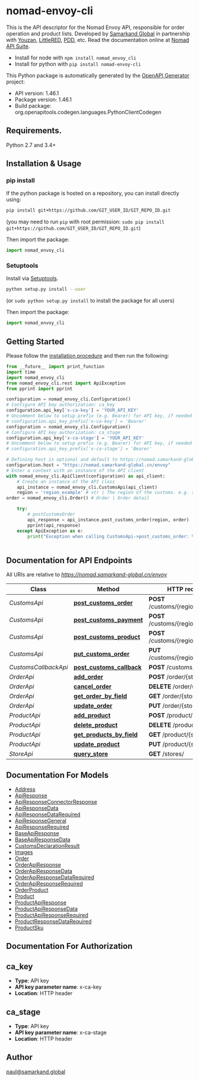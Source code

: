 # nomad-envoy-cli
This is the API descriptor for the Nomad Envoy API, responsible for order operation and product lists. Developed by [Samarkand Global](https://samarkand.global) in partnership with [Youzan](https://www.youzan.com/), [LittleRED](https://www.xiaohongshu.com/), [PDD](http://www.pinduoduo.com/), etc. Read the documentation online at [Nomad API Suite](https://api.samarkand.io/).
- Install for node with `npm install nomad_envoy_cli`
- Install for python with `pip install nomad-envoy-cli`

This Python package is automatically generated by the [OpenAPI Generator](https://openapi-generator.tech) project:

- API version: 1.46.1
- Package version: 1.46.1
- Build package: org.openapitools.codegen.languages.PythonClientCodegen

## Requirements.

Python 2.7 and 3.4+

## Installation & Usage
### pip install

If the python package is hosted on a repository, you can install directly using:

```sh
pip install git+https://github.com/GIT_USER_ID/GIT_REPO_ID.git
```
(you may need to run `pip` with root permission: `sudo pip install git+https://github.com/GIT_USER_ID/GIT_REPO_ID.git`)

Then import the package:
```python
import nomad_envoy_cli
```

### Setuptools

Install via [Setuptools](http://pypi.python.org/pypi/setuptools).

```sh
python setup.py install --user
```
(or `sudo python setup.py install` to install the package for all users)

Then import the package:
```python
import nomad_envoy_cli
```

## Getting Started

Please follow the [installation procedure](#installation--usage) and then run the following:

```python
from __future__ import print_function
import time
import nomad_envoy_cli
from nomad_envoy_cli.rest import ApiException
from pprint import pprint

configuration = nomad_envoy_cli.Configuration()
# Configure API key authorization: ca_key
configuration.api_key['x-ca-key'] = 'YOUR_API_KEY'
# Uncomment below to setup prefix (e.g. Bearer) for API key, if needed
# configuration.api_key_prefix['x-ca-key'] = 'Bearer'
configuration = nomad_envoy_cli.Configuration()
# Configure API key authorization: ca_stage
configuration.api_key['x-ca-stage'] = 'YOUR_API_KEY'
# Uncomment below to setup prefix (e.g. Bearer) for API key, if needed
# configuration.api_key_prefix['x-ca-stage'] = 'Bearer'

# Defining host is optional and default to https://nomad.samarkand-global.cn/envoy
configuration.host = "https://nomad.samarkand-global.cn/envoy"
# Enter a context with an instance of the API client
with nomad_envoy_cli.ApiClient(configuration) as api_client:
    # Create an instance of the API class
    api_instance = nomad_envoy_cli.CustomsApi(api_client)
    region = 'region_example' # str | The region of the customs. e.g. shanghai
order = nomad_envoy_cli.Order() # Order | Order detail

    try:
        # postCustomsOrder
        api_response = api_instance.post_customs_order(region, order)
        pprint(api_response)
    except ApiException as e:
        print("Exception when calling CustomsApi->post_customs_order: %s\n" % e)
    
```

## Documentation for API Endpoints

All URIs are relative to *https://nomad.samarkand-global.cn/envoy*

Class | Method | HTTP request | Description
------------ | ------------- | ------------- | -------------
*CustomsApi* | [**post_customs_order**](docs/CustomsApi.md#post_customs_order) | **POST** /customs/{region}/order | postCustomsOrder
*CustomsApi* | [**post_customs_payment**](docs/CustomsApi.md#post_customs_payment) | **POST** /customs/{region}/payment | postCustomsPayment
*CustomsApi* | [**post_customs_product**](docs/CustomsApi.md#post_customs_product) | **POST** /customs/{region}/product | postCustomsProduct
*CustomsApi* | [**put_customs_order**](docs/CustomsApi.md#put_customs_order) | **PUT** /customs/{region}/order | putCustomsOrder
*CustomsCallbackApi* | [**post_customs_callback**](docs/CustomsCallbackApi.md#post_customs_callback) | **POST** /customs/{store} | postCustomsCallback
*OrderApi* | [**add_order**](docs/OrderApi.md#add_order) | **POST** /order/{store} | addOrder
*OrderApi* | [**cancel_order**](docs/OrderApi.md#cancel_order) | **DELETE** /order/{store} | cancelOrder
*OrderApi* | [**get_order_by_field**](docs/OrderApi.md#get_order_by_field) | **GET** /order/{store} | getOrderByField
*OrderApi* | [**update_order**](docs/OrderApi.md#update_order) | **PUT** /order/{store} | updateOrder
*ProductApi* | [**add_product**](docs/ProductApi.md#add_product) | **POST** /product/{store} | addProduct
*ProductApi* | [**delete_product**](docs/ProductApi.md#delete_product) | **DELETE** /product/{store} | deleteProduct
*ProductApi* | [**get_products_by_field**](docs/ProductApi.md#get_products_by_field) | **GET** /product/{store} | getProductsByField
*ProductApi* | [**update_product**](docs/ProductApi.md#update_product) | **PUT** /product/{store} | updateProduct
*StoreApi* | [**query_store**](docs/StoreApi.md#query_store) | **GET** /stores/ | queryStore


## Documentation For Models

 - [Address](docs/Address.md)
 - [ApiResponse](docs/ApiResponse.md)
 - [ApiResponseConnectorResponse](docs/ApiResponseConnectorResponse.md)
 - [ApiResponseData](docs/ApiResponseData.md)
 - [ApiResponseDataRequired](docs/ApiResponseDataRequired.md)
 - [ApiResponseGeneral](docs/ApiResponseGeneral.md)
 - [ApiResponseRequired](docs/ApiResponseRequired.md)
 - [BaseApiResponse](docs/BaseApiResponse.md)
 - [BaseApiResponseData](docs/BaseApiResponseData.md)
 - [CustomsDeclarationResult](docs/CustomsDeclarationResult.md)
 - [Images](docs/Images.md)
 - [Order](docs/Order.md)
 - [OrderApiResponse](docs/OrderApiResponse.md)
 - [OrderApiResponseData](docs/OrderApiResponseData.md)
 - [OrderApiResponseDataRequired](docs/OrderApiResponseDataRequired.md)
 - [OrderApiResponseRequired](docs/OrderApiResponseRequired.md)
 - [OrderProduct](docs/OrderProduct.md)
 - [Product](docs/Product.md)
 - [ProductApiResponse](docs/ProductApiResponse.md)
 - [ProductApiResponseData](docs/ProductApiResponseData.md)
 - [ProductApiResponseRequired](docs/ProductApiResponseRequired.md)
 - [ProductResponseDataRequired](docs/ProductResponseDataRequired.md)
 - [ProductSku](docs/ProductSku.md)


## Documentation For Authorization


## ca_key

- **Type**: API key
- **API key parameter name**: x-ca-key
- **Location**: HTTP header


## ca_stage

- **Type**: API key
- **API key parameter name**: x-ca-stage
- **Location**: HTTP header


## Author

paul@samarkand.global


